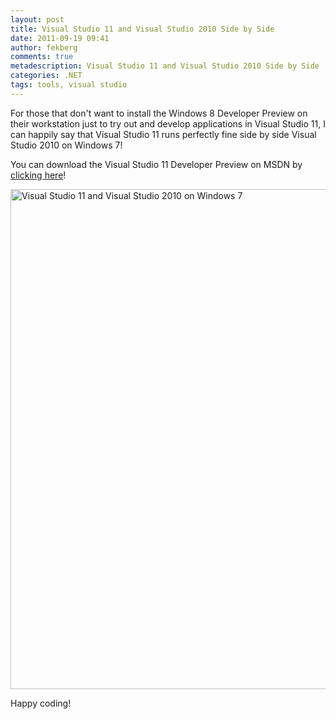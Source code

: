 ```yaml
---
layout: post
title: Visual Studio 11 and Visual Studio 2010 Side by Side
date: 2011-09-19 09:41
author: fekberg
comments: true
metadescription: Visual Studio 11 and Visual Studio 2010 Side by Side
categories: .NET
tags: tools, visual studio
---
```

For those that don't want to install the Windows 8 Developer Preview on their workstation just to try out and develop applications in Visual Studio 11, I can happily say that Visual Studio 11 runs perfectly fine side by side Visual Studio 2010 on Windows 7!<!--excerpt-->

You can download the Visual Studio 11 Developer Preview on MSDN by <a href="http://t.co/0djD8PIh">clicking here</a>!

<img style="width: 800px" src="http://cdn.filipekberg.se/fekberg-blog/visual-studio-11-and-visual-studio-2010-side-by-side/vs2010andvs11.png" alt="Visual Studio 11 and Visual Studio 2010 on Windows 7" />

Happy coding!
